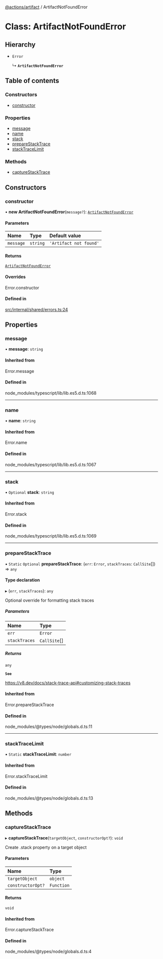 [@actions/artifact](../README.md) / ArtifactNotFoundError

# Class: ArtifactNotFoundError

## Hierarchy

- `Error`

  ↳ **`ArtifactNotFoundError`**

## Table of contents

### Constructors

- [constructor](ArtifactNotFoundError.md#constructor)

### Properties

- [message](ArtifactNotFoundError.md#message)
- [name](ArtifactNotFoundError.md#name)
- [stack](ArtifactNotFoundError.md#stack)
- [prepareStackTrace](ArtifactNotFoundError.md#preparestacktrace)
- [stackTraceLimit](ArtifactNotFoundError.md#stacktracelimit)

### Methods

- [captureStackTrace](ArtifactNotFoundError.md#capturestacktrace)

## Constructors

### constructor

• **new ArtifactNotFoundError**(`message?`): [`ArtifactNotFoundError`](ArtifactNotFoundError.md)

#### Parameters

| Name | Type | Default value |
| :------ | :------ | :------ |
| `message` | `string` | `'Artifact not found'` |

#### Returns

[`ArtifactNotFoundError`](ArtifactNotFoundError.md)

#### Overrides

Error.constructor

#### Defined in

[src/internal/shared/errors.ts:24](https://github.com/actions/toolkit/blob/207747e/packages/artifact/src/internal/shared/errors.ts#L24)

## Properties

### message

• **message**: `string`

#### Inherited from

Error.message

#### Defined in

node_modules/typescript/lib/lib.es5.d.ts:1068

___

### name

• **name**: `string`

#### Inherited from

Error.name

#### Defined in

node_modules/typescript/lib/lib.es5.d.ts:1067

___

### stack

• `Optional` **stack**: `string`

#### Inherited from

Error.stack

#### Defined in

node_modules/typescript/lib/lib.es5.d.ts:1069

___

### prepareStackTrace

▪ `Static` `Optional` **prepareStackTrace**: (`err`: `Error`, `stackTraces`: `CallSite`[]) => `any`

#### Type declaration

▸ (`err`, `stackTraces`): `any`

Optional override for formatting stack traces

##### Parameters

| Name | Type |
| :------ | :------ |
| `err` | `Error` |
| `stackTraces` | `CallSite`[] |

##### Returns

`any`

**`See`**

https://v8.dev/docs/stack-trace-api#customizing-stack-traces

#### Inherited from

Error.prepareStackTrace

#### Defined in

node_modules/@types/node/globals.d.ts:11

___

### stackTraceLimit

▪ `Static` **stackTraceLimit**: `number`

#### Inherited from

Error.stackTraceLimit

#### Defined in

node_modules/@types/node/globals.d.ts:13

## Methods

### captureStackTrace

▸ **captureStackTrace**(`targetObject`, `constructorOpt?`): `void`

Create .stack property on a target object

#### Parameters

| Name | Type |
| :------ | :------ |
| `targetObject` | `object` |
| `constructorOpt?` | `Function` |

#### Returns

`void`

#### Inherited from

Error.captureStackTrace

#### Defined in

node_modules/@types/node/globals.d.ts:4
